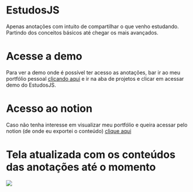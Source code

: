 # EstudosJS
Apenas anotações com intuito de compartilhar o que venho estudando.
Partindo dos conceitos básicos até chegar os mais avançados.

# Acesse a demo
Para ver a demo onde é possível ter acesso as anotações, bar ir ao meu portfólio pessoal <a href="https://maiconmorais.netlify.app/" target="_blank"> clicando aqui</a> e ir na aba de projetos e clicar em acessar demo do EstudosJS.

# Acesso ao notion
Caso não tenha interesse em visualizar meu portfólio e queira acessar pelo notion (de onde eu exportei o conteúdo) <a href="https://giddy-boat-a71.notion.site/Estudos-de-javascript-71443f191f0c4939b0ab57a8a3154ad9" target="_blank">clique aqui </a>

# Tela atualizada com os conteúdos das anotações até o momento
<img src="https://i.pinimg.com/originals/11/1d/32/111d329c108dbcd07c46ef9d2299401f.jpg" />
